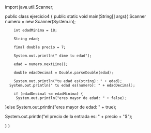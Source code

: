 import java.util.Scanner;

public class ejercicio4 {
    public static void main(String[] args){
        Scanner numero = new Scanner(System.in);

        int edadMinima = 18;

        String edad;

        final double precio = 7;

        System.out.println(" dime tu edad");

        edad = numero.nextLine(); 

        double edadDecimal = Double.parseDouble(edad);

        System.out.println("tu edad es(string): " + edad);
      System.out.println(" tu edad es(numero): " + edadDecimal);

        if (edadDecimal <= edadMinima) {
         System.out.println("eres mayor de edad: " + false);
    
}else System.out.println("eres mayor de edad: " + true);

System.out.println("el precio de la entrada es: " + precio + "$");






}
}
